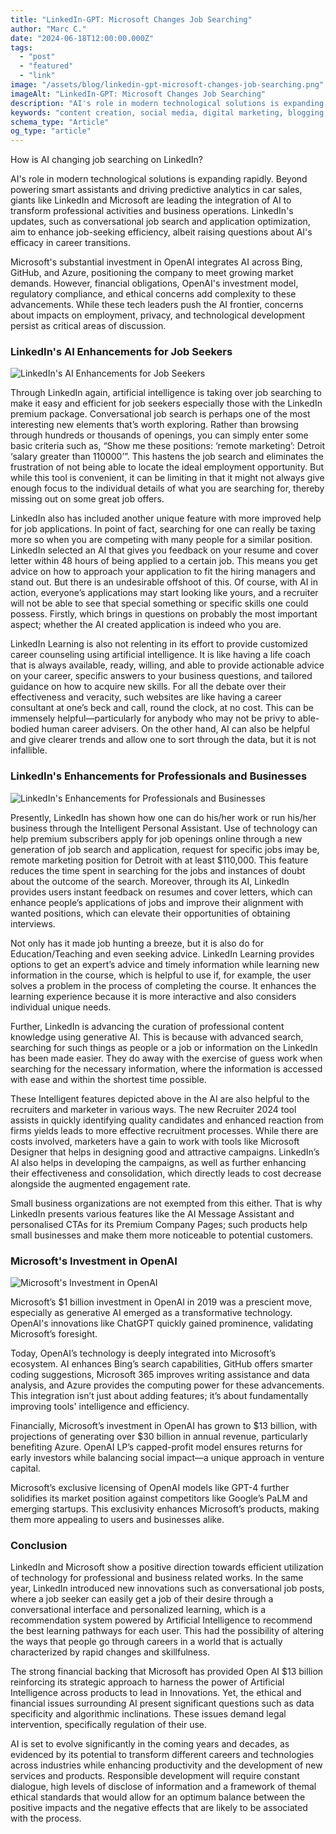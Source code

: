 ```yaml
---
title: "LinkedIn-GPT: Microsoft Changes Job Searching"
author: "Marc C."
date: "2024-06-18T12:00:00.000Z"
tags:
  - "post"
  - "featured"
  - "link"
image: "/assets/blog/linkedin-gpt-microsoft-changes-job-searching.png"
imageAlt: "LinkedIn-GPT: Microsoft Changes Job Searching"
description: "AI's role in modern technological solutions is expanding rapidly"
keywords: "content creation, social media, digital marketing, blogging, SEO, content strategy, social media marketing, online marketing"
schema_type: "Article"
og_type: "article"
---
```

How is AI changing job searching on LinkedIn?

AI's role in modern technological solutions is expanding rapidly. Beyond powering smart assistants and driving predictive analytics in car sales, giants like LinkedIn and Microsoft are leading the integration of AI to transform professional activities and business operations. LinkedIn's updates, such as conversational job search and application optimization, aim to enhance job-seeking efficiency, albeit raising questions about AI's efficacy in career transitions.

Microsoft's substantial investment in OpenAI integrates AI across Bing, GitHub, and Azure, positioning the company to meet growing market demands. However, financial obligations, OpenAI's investment model, regulatory compliance, and ethical concerns add complexity to these advancements. While these tech leaders push the AI frontier, concerns about impacts on employment, privacy, and technological development persist as critical areas of discussion.



### LinkedIn's AI Enhancements for Job Seekers

![LinkedIn's AI Enhancements for Job Seekers](/assets/blog/ai-enhancements-for-job-seekers.png)

Through LinkedIn again, artificial intelligence is taking over job searching to make it easy and efficient for job seekers especially those with the LinkedIn premium package. Conversational job search is perhaps one of the most interesting new elements that’s worth exploring. Rather than browsing through hundreds or thousands of openings, you can simply enter some basic criteria such as, “Show me these positions: ‘remote marketing’: Detroit ‘salary greater than 110000’”. This hastens the job search and eliminates the frustration of not being able to locate the ideal employment opportunity. But while this tool is convenient, it can be limiting in that it might not always give enough focus to the individual details of what you are searching for, thereby missing out on some great job offers.



LinkedIn also has included another unique feature with more improved help for job applications. In point of fact, searching for one can really be taxing more so when you are competing with many people for a similar position. LinkedIn selected an AI that gives you feedback on your resume and cover letter within 48 hours of being applied to a certain job. This means you get advice on how to approach your application to fit the hiring managers and stand out. But there is an undesirable offshoot of this. Of course, with AI in action, everyone’s applications may start looking like yours, and a recruiter will not be able to see that special something or specific skills one could possess. Firstly, which brings in questions on probably the most important aspect; whether the AI created application is indeed who you are.



LinkedIn Learning is also not relenting in its effort to provide customized career counseling using artificial intelligence. It is like having a life coach that is always available, ready, willing, and able to provide actionable advice on your career, specific answers to your business questions, and tailored guidance on how to acquire new skills. For all the debate over their effectiveness and veracity, such websites are like having a career consultant at one’s beck and call, round the clock, at no cost. This can be immensely helpful—particularly for anybody who may not be privy to able-bodied human career advisers. On the other hand, AI can also be helpful and give clearer trends and allow one to sort through the data, but it is not infallible.







### LinkedIn's Enhancements for Professionals and Businesses

![](/assets/blog/professional-vs-business.png "LinkedIn's Enhancements for Professionals and Businesses")

Presently, LinkedIn has shown how one can do his/her work or run his/her business through the Intelligent Personal Assistant. Use of technology can help premium subscribers apply for job openings online through a new generation of job search and application, request for specific jobs imay be, remote marketing position for Detroit with at least $110,000. This feature reduces the time spent in searching for the jobs and instances of doubt about the outcome of the search. Moreover, through its AI, LinkedIn provides users instant feedback on resumes and cover letters, which can enhance people’s applications of jobs and improve their alignment with wanted positions, which can elevate their opportunities of obtaining interviews.



Not only has it made job hunting a breeze, but it is also do for Education/Teaching and even seeking advice. LinkedIn Learning provides options to get an expert’s advice and timely information while learning new information in the course, which is helpful to use if, for example, the user solves a problem in the process of completing the course. It enhances the learning experience because it is more interactive and also considers individual unique needs.



Further, LinkedIn is advancing the curation of professional content knowledge using generative AI. This is because with advanced search, searching for such things as people or a job or information on the LinkedIn has been made easier. They do away with the exercise of guess work when searching for the necessary information, where the information is accessed with ease and within the shortest time possible.



These Intelligent features depicted above in the AI are also helpful to the recruiters and marketer in various ways. The new Recruiter 2024 tool assists in quickly identifying quality candidates and enhanced reaction from firms yields leads to more effective recruitment processes. While there are costs involved, marketers have a gain to work with tools like Microsoft Designer that helps in designing good and attractive campaigns. LinkedIn’s AI also helps in developing the campaigns, as well as further enhancing their effectiveness and consolidation, which directly leads to cost decrease alongside the augmented engagement rate.



Small business organizations are not exempted from this either. That is why LinkedIn presents various features like the AI Message Assistant and personalised CTAs for its Premium Company Pages; such products help small businesses and make them more noticeable to potential customers.







### Microsoft's Investment in OpenAI

![Microsoft's Investment in OpenAI](/assets/blog/microsoft-s-investment.png)

Microsoft’s $1 billion investment in OpenAI in 2019 was a prescient move, especially as generative AI emerged as a transformative technology. OpenAI's innovations like ChatGPT quickly gained prominence, validating Microsoft’s foresight.

Today, OpenAI’s technology is deeply integrated into Microsoft’s ecosystem. AI enhances Bing’s search capabilities, GitHub offers smarter coding suggestions, Microsoft 365 improves writing assistance and data analysis, and Azure provides the computing power for these advancements. This integration isn’t just about adding features; it’s about fundamentally improving tools' intelligence and efficiency.

Financially, Microsoft’s investment in OpenAI has grown to $13 billion, with projections of generating over $30 billion in annual revenue, particularly benefiting Azure. OpenAI LP’s capped-profit model ensures returns for early investors while balancing social impact—a unique approach in venture capital.

Microsoft’s exclusive licensing of OpenAI models like GPT-4 further solidifies its market position against competitors like Google’s PaLM and emerging startups. This exclusivity enhances Microsoft’s products, making them more appealing to users and businesses alike.







### Conclusion

LinkedIn and Microsoft show a positive direction towards efficient utilization of technology for professional and business related works. In the same year, LinkedIn introduced new innovations such as conversational job posts, where a job seeker can easily get a job of their desire through a conversational interface and personalized learning, which is a recommendation system powered by Artificial Intelligence to recommend the best learning pathways for each user. This had the possibility of altering the ways that people go through careers in a world that is actually characterized by rapid changes and skillfulness.



The strong financial backing that Microsoft has provided Open AI $13 billion reinforcing its strategic approach to harness the power of Artificial Intelligence across products to lead in Innovations. Yet, the ethical and financial issues surrounding AI present significant questions such as data specificity and algorithmic inclinations. These issues demand legal intervention, specifically regulation of their use.



 AI is set to evolve significantly in the coming years and decades, as evidenced by its potential to transform different careers and technologies across industries while enhancing productivity and the development of new services and products. Responsible development will require constant dialogue, high levels of disclose of information and a framework of themal ethical standards that would allow for an optimum balance between the positive impacts and the negative effects that are likely to be associated with the process.
